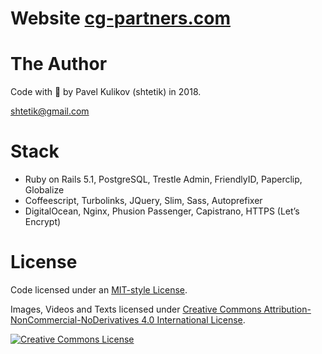 # Website [cg-partners.com](https://cg-partners.com)

# The Author
Code with 🍺 by Pavel Kulikov (shtetik) in 2018.

<shtetik@gmail.com>

# Stack
* Ruby on Rails 5.1, PostgreSQL, Trestle Admin, FriendlyID, Paperclip, Globalize
* Coffeescript, Turbolinks, JQuery, Slim, Sass, Autoprefixer
* DigitalOcean, Nginx, Phusion Passenger, Capistrano, HTTPS (Let’s Encrypt)

# License
Code licensed under an [MIT-style License](https://github.com/shtetik/cg-partners.com/blob/master/LICENSE).

Images, Videos and Texts licensed under [Creative Commons Attribution-NonCommercial-NoDerivatives 4.0 International License](https://creativecommons.org/licenses/by-nc-nd/4.0/).

<a rel="license" href="http://creativecommons.org/licenses/by-nc-nd/4.0/"><img alt="Creative Commons License" style="border-width:0" src="https://i.creativecommons.org/l/by-nc-nd/4.0/88x31.png"/></a>
